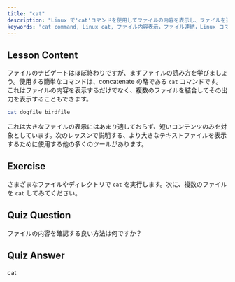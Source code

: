 ```yaml
---
title: "cat"
description: "Linux で'cat'コマンドを使用してファイルの内容を表示し、ファイルを連結する方法を学びます。基本的な Linux コマンドの初心者向けガイド。"
keywords: "cat command, Linux cat, ファイル内容表示，ファイル連結，Linux コマンド，初心者向け Linux, Linux チュートリアル，Linux ガイド"
---
```


## Lesson Content

ファイルのナビゲートはほぼ終わりですが、まずファイルの読み方を学びましょう。使用する簡単なコマンドは、concatenate の略である `cat` コマンドです。これはファイルの内容を表示するだけでなく、複数のファイルを結合してその出力を表示することもできます。

```bash
cat dogfile birdfile
```

これは大きなファイルの表示にはあまり適しておらず、短いコンテンツのみを対象としています。次のレッスンで説明する、より大きなテキストファイルを表示するために使用する他の多くのツールがあります。

## Exercise

さまざまなファイルやディレクトリで `cat` を実行します。次に、複数のファイルを `cat` してみてください。

## Quiz Question

ファイルの内容を確認する良い方法は何ですか？

## Quiz Answer

cat
